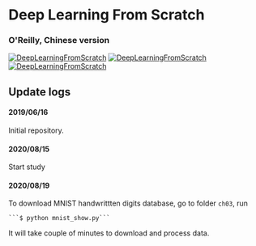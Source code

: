 # Deep Learning From Scratch 
### O'Reilly, Chinese version
[![DeepLearningFromScratch](https://img.shields.io/badge/DeepLearning-DeepLearningFromScratch-salmon)](https://www.ituring.com.cn/book/1921)
[![DeepLearningFromScratch](https://img.shields.io/badge/DeepLearning-JapaneseVersion-salmon)](https://www.oreilly.co.jp/books/9784873117584/)
[![DeepLearningFromScratch](https://img.shields.io/badge/SourceCode-DeepLearningFromScratch-salmon)](https://github.com/oreilly-japan/deep-learning-from-scratch)

## Update logs
#### 2019/06/16
Initial repository.

#### 2020/08/15
Start study

#### 2020/08/19
To download MNIST handwrittten digits database, go to folder `ch03`, run

    ```$ python mnist_show.py```

It will take couple of minutes to download and process data.
